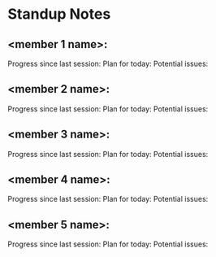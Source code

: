 # Standup Notes

## <member 1 name>:
Progress since last session:
Plan for today:
Potential issues:

## <member 2 name>:
Progress since last session:
Plan for today:
Potential issues:

## <member 3 name>:
Progress since last session:
Plan for today:
Potential issues:

## <member 4 name>:
Progress since last session:
Plan for today:
Potential issues:

## <member 5 name>:
Progress since last session:
Plan for today:
Potential issues:
